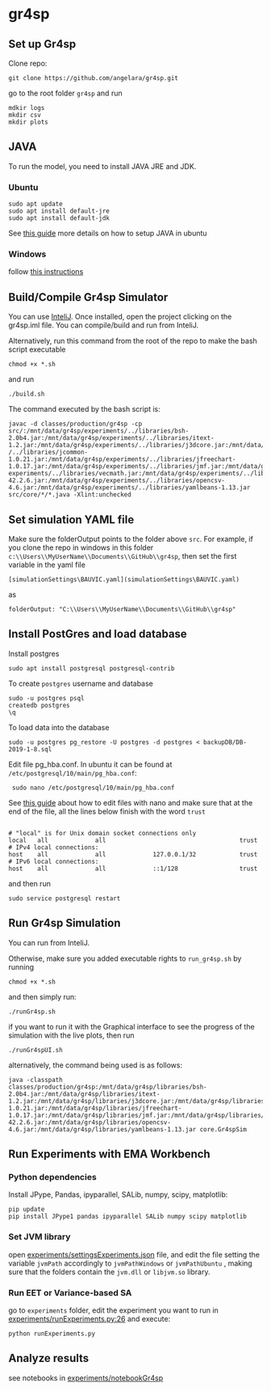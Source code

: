 # gr4sp



## Set up Gr4sp

Clone repo:

```git clone https://github.com/angelara/gr4sp.git```

go to the root folder `gr4sp` and run

```
mdkir logs
mkdir csv
mkdir plots
```

## JAVA 
To run the model, you need to install JAVA JRE and JDK.

### Ubuntu
```
sudo apt update
sudo apt install default-jre
sudo apt install default-jdk
```

See [this guide](https://www.digitalocean.com/community/tutorials/how-to-install-java-with-apt-on-ubuntu-18-04) more details on how to setup JAVA in ubuntu
### Windows

follow [this instructions](https://java.com/en/download/help/windows_manual_download.xml)


## Build/Compile Gr4sp Simulator

You can use [InteliJ](https://www.jetbrains.com/idea/). Once installed, open the project clicking on the gr4sp.iml file. You can compile/build and run from InteliJ.

Alternatively, run this command from the root of the repo to make the bash script executable

```
chmod +x *.sh
```

and run

```
./build.sh
```

The command executed by the bash script is:

```
javac -d classes/production/gr4sp -cp src/:/mnt/data/gr4sp/experiments/../libraries/bsh-2.0b4.jar:/mnt/data/gr4sp/experiments/../libraries/itext-1.2.jar:/mnt/data/gr4sp/experiments/../libraries/j3dcore.jar:/mnt/data/gr4sp/experiments/../libraries/j3dutils.jar:/mnt/data/gr4sp/experiments\
/../libraries/jcommon-1.0.21.jar:/mnt/data/gr4sp/experiments/../libraries/jfreechart-1.0.17.jar:/mnt/data/gr4sp/experiments/../libraries/jmf.jar:/mnt/data/gr4sp/experiments/../libraries/mason.19.jar:/mnt/data/gr4sp/experiments/../libraries/portfolio.jar:/mnt/data/gr4sp/\
experiments/../libraries/vecmath.jar:/mnt/data/gr4sp/experiments/../libraries/postgresql-42.2.6.jar:/mnt/data/gr4sp/experiments/../libraries/opencsv-4.6.jar:/mnt/data/gr4sp/experiments/../libraries/yamlbeans-1.13.jar src/core/*/*.java -Xlint:unchecked
```

## Set simulation YAML file

Make sure the folderOutput points to the folder above `src`. For example, if you clone the repo in windows in this folder `c:\\Users\\MyUserName\\Documents\\GitHub\\gr4sp`, then set the first variable in the yaml file

```
[simulationSettings\BAUVIC.yaml](simulationSettings\BAUVIC.yaml)
```

as 

```
folderOutput: "C:\\Users\\MyUserName\\Documents\\GitHub\\gr4sp"

```

## Install PostGres and load database

Install postgres

```
sudo apt install postgresql postgresql-contrib
```

To create `postgres` username and database

```
sudo -u postgres psql
createdb postgres
\q
```

To load data into the database
```
sudo -u postgres pg_restore -U postgres -d postgres < backupDB/DB-2019-1-8.sql
```

Edit file pg_hba.conf. In ubuntu it can be found at `/etc/postgresql/10/main/pg_hba.conf`:

```
 sudo nano /etc/postgresql/10/main/pg_hba.conf
```

See [this guide](https://linuxize.com/post/how-to-use-nano-text-editor/#opening-and-creating-files) about how to edit files with nano
and make sure that at the end of the file, all the lines below finish with the word `trust`

```local   all             postgres                                trust 

# "local" is for Unix domain socket connections only
local   all             all                                     trust                                                                                                                                                                         # IPv4 local connections:
host    all             all             127.0.0.1/32            trust                                                                                                                                                                        # IPv6 local connections:
host    all             all             ::1/128                 trust   
```

and then run 

```
sudo service postgresql restart
```
## Run Gr4sp Simulation

You can run from InteliJ.

Otherwise, make sure you added executable rights to `run_gr4sp.sh` by running 

```
chmod +x *.sh
```

and then simply run:

```
./runGr4sp.sh
```

if you want to run it with the Graphical interface to see the progress of the simulation with the live plots, then run

```
./runGr4spUI.sh

```

alternatively, the command being used is as follows:

```
java -classpath classes/production/gr4sp:/mnt/data/gr4sp/libraries/bsh-2.0b4.jar:/mnt/data/gr4sp/libraries/itext-1.2.jar:/mnt/data/gr4sp/libraries/j3dcore.jar:/mnt/data/gr4sp/libraries/j3dutils.jar:/mnt/data/gr4sp/libraries/jcommon-1.0.21.jar:/mnt/data/gr4sp/libraries/jfreechart-1.0.17.jar:/mnt/data/gr4sp/libraries/jmf.jar:/mnt/data/gr4sp/libraries/mason.19.jar:/mnt/data/gr4sp/libraries/portfolio.jar:/mnt/data/gr4sp/libraries/vecmath.jar:/mnt/data/gr4sp/libraries/postgresql-42.2.6.jar:/mnt/data/gr4sp/libraries/opencsv-4.6.jar:/mnt/data/gr4sp/libraries/yamlbeans-1.13.jar core.Gr4spSim

```

## Run Experiments with EMA Workbench

### Python dependencies
Install JPype, Pandas, ipyparallel, SALib, numpy, scipy, matplotlib:

```
pip update
pip install JPype1 pandas ipyparallel SALib numpy scipy matplotlib
```

### Set JVM library

open [experiments/settingsExperiments.json](experiments/settingsExperiments.json) file, and edit the file setting the variable `jvmPath` accordingly to `jvmPathWindows` or `jvmPathUbuntu` , making sure that the folders contain the `jvm.dll` or `libjvm.so` library.

### Run EET or Variance-based SA

go to `experiments` folder, edit the experiment you want to run in [experiments/runExperiments.py:26](experiments/runExperiments.py:26) and execute:

```
python runExperiments.py
```
## Analyze results

see notebooks in [experiments/notebookGr4sp](experiments/notebookGr4sp)
